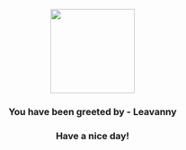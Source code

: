 <p align="center">
            <img src="https://raw.githubusercontent.com/PokeAPI/sprites/master/sprites/pokemon/542.png" width="150" height="150">
          </p>
          <h3 align="center">You have been greeted by - <b>Leavanny</b></h3>
          <h3 align="center">Have a nice day!</h3>
        